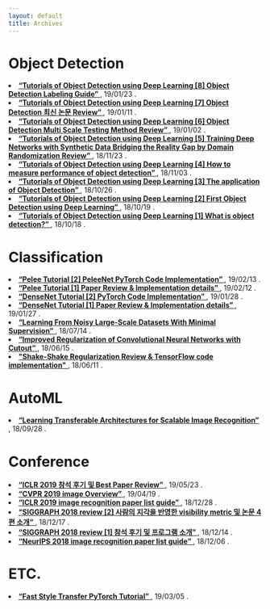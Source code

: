 ```yaml
---
layout: default
title: Archives
---
```


<div class="post">
	<h1 class="pageTitle"> Object Detection </h1>
		<li><a href="https://hoya012.github.io/blog/Tutorials-of-Object-Detection-Using-Deep-Learning-labeling/" target="_blank"> <b> “Tutorials of Object Detection using Deep Learning [8] Object Detection Labeling Guide”
 </b></a>, 19/01/23 .</li>
		<li><a href="https://hoya012.github.io/blog/Tutorials-of-Object-Detection-Using-Deep-Learning-performance-three/" target="_blank"> <b> “Tutorials of Object Detection using Deep Learning [7] Object Detection 최신 논문 Review”
 </b></a>, 19/01/11 .</li>
		<li><a href="https://hoya012.github.io/blog/Tutorials-of-Object-Detection-Using-Deep-Learning-performance-two/" target="_blank"> <b> “Tutorials of Object Detection using Deep Learning [6] Object Detection Multi Scale Testing Method Review”
 </b></a>, 19/01/02 .</li>
		<li><a href="https://hoya012.github.io/blog/Tutorials-of-Object-Detection-Using-Deep-Learning-performance-one/" target="_blank"> <b> “Tutorials of Object Detection using Deep Learning [5] Training Deep Networks with Synthetic Data Bridging the Reality Gap by Domain Randomization Review” </b></a>, 18/11/23 .</li>
		<li><a href="https://hoya012.github.io/blog/Tutorials-of-Object-Detection-Using-Deep-Learning-how-to-measure-performance-of-object-detection/" target="_blank"> <b> “Tutorials of Object Detection using Deep Learning [4] How to measure performance of object detection” </b></a>, 18/11/03 .</li>
		<li><a href="https://hoya012.github.io/blog/Tutorials-of-Object-Detection-Using-Deep-Learning-the-application-of-object-detection/" target="_blank"> <b> “Tutorials of Object Detection using Deep Learning [3] The application of Object Detection” </b></a>, 18/10/26 .</li>
  		<li><a href="https://hoya012.github.io/blog/Tutorials-of-Object-Detection-Using-Deep-Learning-first-object-detection-using-deep-learning/" target="_blank"> <b> “Tutorials of Object Detection using Deep Learning [2] First Object Detection using Deep Learning” </b></a>, 18/10/19 .</li>
	<li><a href="https://hoya012.github.io/blog/Tutorials-of-Object-Detection-Using-Deep-Learning-what-is-object-detection/" target="_blank"> <b> “Tutorials of Object Detection using Deep Learning [1] What is object detection?” </b></a>, 18/10/18 .</li>
	<h1 class="pageTitle">  </h1>
	<h1 class="pageTitle">  </h1>
	<h1 class="pageTitle">  </h1>
	<h1 class="pageTitle"> Classification </h1>
		<li><a href="https://hoya012.github.io/blog/Pelee-Tutorial-2/" target="_blank"> <b> “Pelee Tutorial [2] PeleeNet PyTorch Code Implementation” </b></a>, 19/02/13 .</li>
		<li><a href="https://hoya012.github.io/blog/Pelee-Tutorial-1/" target="_blank"> <b> “Pelee Tutorial [1] Paper Review & Implementation details” </b></a>, 19/02/12 .</li>
		<li><a href="https://hoya012.github.io/blog/DenseNet-Tutorial-2/" target="_blank"> <b> “DenseNet Tutorial [2] PyTorch Code Implementation” </b></a>, 19/01/28 .</li>
		<li><a href="https://hoya012.github.io/blog/DenseNet-Tutorial-1/" target="_blank"> <b> “DenseNet Tutorial [1] Paper Review & Implementation details” </b></a>, 19/01/27 .</li>
		<li><a href="https://hoya012.github.io/blog/Learning-From-Noisy-Large-Scale-Datasets-With-minimal-Supervision-Review/" target="_blank"> <b> “Learning From Noisy Large-Scale Datasets With Minimal Supervision” </b></a>, 18/07/14 .</li>
		<li><a href="https://hoya012.github.io/blog/Improved-Regularization-of-Convolutional-Neural-Networks-with-Cutout-Review/" target="_blank"> <b> “Improved Regularization of Convolutional Neural Networks with Cutout” </b></a>, 18/06/15 .</li>
		<li><a href="https://hoya012.github.io/blog/Shake-Shake-Regularization-Review/" target="_blank"> <b> "Shake-Shake Regularization Review & TensorFlow code implementation" </b></a>, 18/06/11 .</li>
	<h1 class="pageTitle">  </h1>
	<h1 class="pageTitle">  </h1>
	<h1 class="pageTitle">  </h1>
	<h1 class="pageTitle"> AutoML </h1>
		<li><a href="https://hoya012.github.io/blog/Learning-Transferable-Architectures-for-Scalable-Image-Recognition-Review/" target="_blank"> <b> “Learning Transferable Architectures for Scalable Image Recognition” </b></a>, 18/09/28 .</li>
	<h1 class="pageTitle">  </h1>
	<h1 class="pageTitle">  </h1>
	<h1 class="pageTitle">  </h1>
	<h1 class="pageTitle"> Conference </h1>
		<li><a href="https://hoya012.github.io/blog/ICLR-2019-best-paper-review/" target="_blank"> <b> “ICLR 2019 참석 후기 및 Best Paper Review” </b></a>, 19/05/23 .</li>
		<li><a href="https://hoya012.github.io/blog/CVPR-2019-overview/" target="_blank"> <b> “CVPR 2019 image Overview” </b></a>, 19/04/19 .</li>
		<li><a href="https://hoya012.github.io/blog/ICLR-image-recognition-paper-guide/" target="_blank"> <b> “ICLR 2019 image recognition paper list guide” </b></a>, 18/12/28 .</li>
		<li><a href="https://hoya012.github.io/blog/SIGGRAPH-2018-review-2/" target="_blank"> <b> “SIGGRAPH 2018 review [2] 사람의 지각을 반영한 visibility metric 및 논문 4편 소개” </b></a>, 18/12/17 .</li>
		<li><a href="https://hoya012.github.io/blog/SIGGRAPH-2018-review-1/" target="_blank"> <b> “SIGGRAPH 2018 review [1] 참석 후기 및 프로그램 소개” </b></a>, 18/12/14 .</li>
		<li><a href="https://hoya012.github.io/blog/NIPS-image-recognition-paper-guide/" target="_blank"> <b> “NeurIPS 2018 image recognition paper list guide” </b></a>, 18/12/06 .</li>
	<h1 class="pageTitle">  </h1>
	<h1 class="pageTitle">  </h1>
	<h1 class="pageTitle">  </h1>
	<h1 class="pageTitle"> ETC. </h1>
		<li><a href="https://hoya012.github.io/blog/Fast-Style-Transfer-Tutorial/" target="_blank"> <b> “Fast Style Transfer PyTorch Tutorial” </b></a>, 19/03/05 .</li>
</div>
